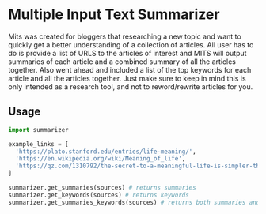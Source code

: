 # Multiple Input Text Summarizer
Mits was created for bloggers that researching a new topic and want to quickly get a better understanding of a collection of articles. All user has to do is provide a list of URLS to the articles of interest and MITS will output summaries of each article and a combined summary of all the articles together. Also went ahead and included a list of the top keywords for each article and all the articles together. Just make sure to keep in mind this is only intended as a research tool, and not to reword/rewrite articles for you.

## Usage

```python
import summarizer

example_links = [
  'https://plato.stanford.edu/entries/life-meaning/',
  'https://en.wikipedia.org/wiki/Meaning_of_life',
  'https://qz.com/1310792/the-secret-to-a-meaningful-life-is-simpler-than-you-think/',
]

summarizer.get_summaries(sources) # returns summaries
summarizer.get_keywords(sources) # returns keywords
summarizer.get_summaries_keywords(sources) # returns both summaries and keywords
```